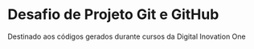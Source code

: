 # Desafio de Projeto Git e GitHub

Destinado aos códigos gerados durante cursos da Digital Inovation One
